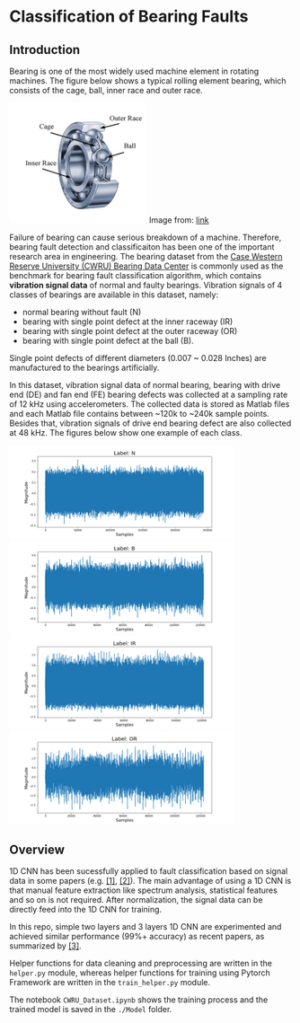 # Classification of Bearing Faults
## Introduction
Bearing is one of the most widely used machine element in rotating machines. The figure below shows a typical rolling element bearing, which consists of the cage, ball, inner race and outer race.

![Bearing](https://github.com/zerothphase/CWRU/blob/master/Figures/Bearing.PNG)
Image from: [link](https://arxiv.org/abs/1901.08247)

Failure of bearing can cause serious breakdown of a machine. Therefore, bearing fault detection and classificaiton has been one of the important research area in engineering. The bearing dataset from the [Case Western Reserve University (CWRU) Bearing Data Center](https://csegroups.case.edu/bearingdatacenter/home) is commonly used as the benchmark for bearing fault classification algorithm, which contains **vibration signal data** of normal and faulty bearings. 
Vibration signals of 4 classes of bearings are available in this dataset, namely:
- normal bearing without fault (N)
- bearing with single point defect at the inner raceway (IR)
- bearing with single point defect at the outer raceway (OR)
- bearing with single point defect at the ball (B). 

Single point defects of different diameters (0.007 ~ 0.028 Inches) are manufactured to the bearings artificially.

In this dataset, vibration signal data of normal bearing, bearing with drive end (DE) and fan end (FE) bearing defects was collected at a sampling rate of 12 kHz using accelerometers. The collected data is stored as Matlab files and each Matlab file contains 
between ~120k to ~240k sample points. Besides that, vibration signals of drive end bearing defect are also collected at 48 kHz. The figures below show one example of each class.

<img src="https://github.com/zerothphase/CWRU/blob/master/Figures/signal_N.png" width="400"> <img src="https://github.com/zerothphase/CWRU/blob/master/Figures/signal_B.png" width="400"> 
<img src="https://github.com/zerothphase/CWRU/blob/master/Figures/signal_IR.png" width="400"> <img src="https://github.com/zerothphase/CWRU/blob/master/Figures/signal_OR.png" width="400">

## Overview
1D CNN has been sucessfully applied to fault classification based on signal data in some papers 
(e.g. [[1]](https://doi.org/10.1155/2017/8617315), 
[[2]](https://www.researchgate.net/publication/304550799_Real-Time_Motor_Fault_Detection_by_1D_Convolutional_Neural_Networks)). 
The main advantage of using a 1D CNN is that manual feature extraction like spectrum analysis, statistical features and so on is not
required. After normalization, the signal data can be directly feed into the 1D CNN for training.

In this repo, simple two layers and 3 layers 1D CNN are experimented and achieved similar performance 
(99%+ accuracy) as recent papers, as summarized by [[3]](https://arxiv.org/pdf/1901.08247.pdf).

Helper functions for data cleaning and preprocessing are written in the `helper.py` module, whereas helper functions for training using Pytorch Framework are written in the `train_helper.py` module.

The notebook `CWRU_Dataset.ipynb` shows the training process and the trained model is saved in the `./Model` folder.
